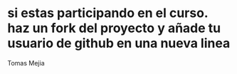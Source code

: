# si estas participando en el curso. haz un fork del proyecto  y añade tu usuario de github en una nueva linea

Tomas Mejia